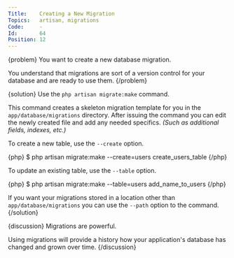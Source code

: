 ```yaml
---
Title:    Creating a New Migration
Topics:   artisan, migrations
Code:     -
Id:       64
Position: 12
---
```


{problem}
You want to create a new database migration.

You understand that migrations are sort of a version control for your database and are ready to use them.
{/problem}

{solution}
Use the `php artisan migrate:make` command.

This command creates a skeleton migration template for you in the `app/database/migrations` directory. After issuing the command you can edit the newly created file and add any needed specifics. _(Such as additional fields, indexes, etc.)_

To create a new table, use the `--create` option.

{php}
$ php artisan migrate:make --create=users create_users_table
{/php}

To update an existing table, use the `--table` option.

{php}
$ php artisan migrate:make --table=users add_name_to_users
{/php}

If you want your migrations stored in a location other than `app/database/migrations` you can use the `--path` option to the command.
{/solution}

{discussion}
Migrations are powerful.

Using migrations will provide a history how your application's database has changed and grown over time.
{/discussion}

